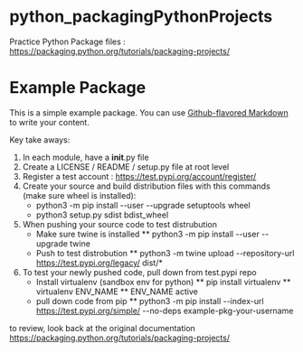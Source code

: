 # python_packagingPythonProjects
Practice Python Package files : https://packaging.python.org/tutorials/packaging-projects/

# Example Package

This is a simple example package. You can use
[Github-flavored Markdown](https://guides.github.com/features/mastering-markdown/)
to write your content.

Key take aways:
1. In each module, have a __init__.py file
2. Create a LICENSE / README / setup.py file at root level
3. Register a test account : https://test.pypi.org/account/register/ 
4. Create your source and build distribution files
with this commands (make sure wheel is installed):
    * python3 -m pip install --user --upgrade setuptools wheel
    * python3 setup.py sdist bdist_wheel
5. When pushing your source code to test distrubution
    * Make sure twine is installed
    ** python3 -m pip install --user --upgrade twine
    * Push to test distrobution
    ** python3 -m twine upload --repository-url https://test.pypi.org/legacy/ dist/*
6. To test your newly pushed code, pull down from test.pypi repo
    * Install virtualenv (sandbox env for python)
    ** pip install virtualenv
    ** virtualenv ENV_NAME
    ** ENV_NAME active
    * pull down code from pip
    ** python3 -m pip install --index-url https://test.pypi.org/simple/ --no-deps example-pkg-your-username

to review, look back at the original documentation 
https://packaging.python.org/tutorials/packaging-projects/
